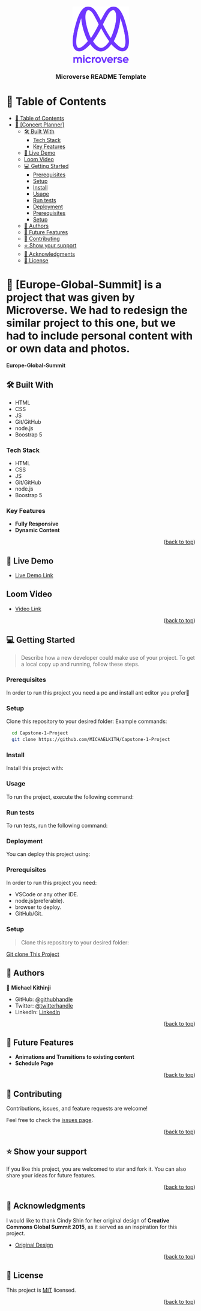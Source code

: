 <a name="readme-top"></a>

<!--
HOW TO USE:
This is an example of how you may give instructions on setting up your project locally.

Modify this file to match your project and remove sections that don't apply.

REQUIRED SECTIONS:
- Table of Contents
- About the Project
  - Built With
  - Live Demo
- Getting Started
- Authors
- Future Features
- Contributing
- Show your support
- Acknowledgements
- License

After you're finished please remove all the comments and instructions!
-->

<div align="center">

  <img src="murple_logo.png" alt="logo" width="150"  height="auto" />
  <br/>

  <h3><b>Microverse README Template</b></h3>

</div>

<!-- TABLE OF CONTENTS -->

# 📗 Table of Contents

- [📗 Table of Contents](#-table-of-contents)
- [📖 \[Concert Planner\] ](#-concert-planner-)
  - [🛠 Built With ](#-built-with-)
    - [Tech Stack ](#tech-stack-)
    - [Key Features ](#key-features-)
  - [🚀 Live Demo ](#-live-demo-)
  - [Loom Video ](#loom-video-)
  - [:computer: Getting Started ](#computer-getting-started-)
    - [Prerequisites](#prerequisites)
    - [Setup](#setup)
    - [Install](#install)
    - [Usage](#usage)
    - [Run tests](#run-tests)
    - [Deployment](#deployment)
    - [Prerequisites](#prerequisites-1)
    - [Setup](#setup-1)
  - [👥 Authors ](#-authors-)
  - [🔭 Future Features ](#-future-features-)
  - [🤝 Contributing ](#-contributing-)
  - [⭐️ Show your support ](#️-show-your-support-)
  - [🙏 Acknowledgments ](#-acknowledgments-)
  - [📝 License ](#-license-)

<!-- PROJECT DESCRIPTION -->

# 📖 [Europe-Global-Summit] <a name="about-project"> is a project that was given by Microverse. We had to redesign the similar project to this one, but we had to include personal content with or own data and photos.</a>

**Europe-Global-Summit**

## 🛠 Built With <a name="built-with"></a>
- HTML
- CSS
- JS
- Git/GitHub
- node.js
- Boostrap 5


### Tech Stack <a name="tech-stack"></a>

- HTML
- CSS
- JS
- Git/GitHub
- node.js
- Boostrap 5

<!-- Features -->

### Key Features <a name="key-features"></a>

- **Fully Responsive**
- **Dynamic Content**

<p align="right">(<a href="#readme-top">back to top</a>)</p>

<!-- LIVE DEMO -->

## 🚀 Live Demo <a name="live-demo"></a>

- [Live Demo Link](https://michaelkith.github.io/Capstone-1-Project/)

## Loom Video <a name="loom"></a>
- [Video Link](https://www.loom.com/share/9abe320aae044060a296ed0362c5e177)

<p align="right">(<a href="#readme-top">back to top</a>)</p>

<!-- GETTING STARTED -->

## :computer: Getting Started <a name="getting-started"></a>
> Describe how a new developer could make use of your project.
To get a local copy up and running, follow these steps.
### Prerequisites
In order to run this project you need a pc and install ant editor you prefer:100:
<!--
Example command:
```sh
npm install
```
 -->
### Setup
Clone this repository to your desired folder:
Example commands:
```sh
  cd Capstone-1-Project
  git clone https://github.com/MICHAELKITH/Capstone-1-Project
```
### Install
Install this project with:
<!--
Example command:
```sh
  cd Capstone-1-Project
  npm install
```
--->
### Usage
To run the project, execute the following command:
<!--
Example command:
```sh
  open live server
```
--->
### Run tests
To run tests, run the following command:
<!--
Example command:
```sh
comming soon
```
--->
### Deployment
You can deploy this project using:
<!--
Example:
```sh
netlify
```
 -->

### Prerequisites

In order to run this project you need:
- VSCode or any other IDE.
- node.js(preferable).
- browser to deploy.
- GitHub/Git.

### Setup

> Clone this repository to your desired folder:

[Git clone This Project](https://github.com/MICHAELKITH/Capstone-Project.git)

<!-- AUTHORS -->

## 👥 Authors <a name="authors"></a>

👤 **Michael Kithinji**

- GitHub: [@githubhandle](https://github.com/MICHAELKITH)
- Twitter: [@twitterhandle](https://twitter.com/DevMichael11)
- LinkedIn: [LinkedIn](linkedin.com/in/dev-mike-5a09ab167)

<p align="right">(<a href="#readme-top">back to top</a>)</p>

<!-- FUTURE FEATURES -->

## 🔭 Future Features <a name="future-features"></a>

- **Animations and Transitions to existing content**
- **Schedule Page**

<p align="right">(<a href="#readme-top">back to top</a>)</p>

<!-- CONTRIBUTING -->

## 🤝 Contributing <a name="contributing"></a>

Contributions, issues, and feature requests are welcome!

Feel free to check the [issues page](../../issues/).

<p align="right">(<a href="#readme-top">back to top</a>)</p>

<!-- SUPPORT -->

## ⭐️ Show your support <a name="support"></a>

If you like this project, you are welcomed to star and fork it. You can also share your ideas for future features. 

<p align="right">(<a href="#readme-top">back to top</a>)</p>

<!-- ACKNOWLEDGEMENTS -->

## 🙏 Acknowledgments <a name="acknowledgements"></a>

I would like to thank Cindy Shin for her original design of **Creative Commons Global Summit 2015**, as it served as an inspiration for this project.
- [Original Design](https://www.behance.net/gallery/29845175/CC-Global-Summit-2015)

<p align="right">(<a href="#readme-top">back to top</a>)</p>

<!-- LICENSE -->

## 📝 License <a name="license"></a>

This project is [MIT](./LICENSE.md) licensed.
<p align="right">(<a href="#readme-top">back to top</a>)</p>
